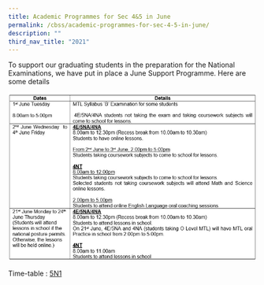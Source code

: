```yaml
---
title: Academic Programmes for Sec 4&5 in June
permalink: /cbss/academic-programmes-for-sec-4-5-in-june/
description: ""
third_nav_title: "2021"
---
```


<p>To support our graduating students in the preparation for the National Examinations, we have put in place a June Support Programme. Here are some details</p>

![](/images/tt-20210528.jpg)

<p>Time-table :&nbsp;<a href="/files/202106-5N1.pdf" target="_blank" rel="noopener">5N1</a></p>